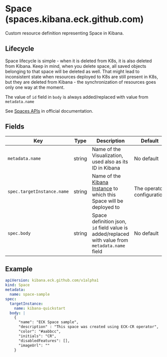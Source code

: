 # Space (spaces.kibana.eck.github.com)

Custom resource definition representing Space in Kibana.

## Lifecycle

Space lifecycle is simple - when it is deleted from K8s, it is also deleted from Kibana. Keep in mind, when you delete space,
all saved objects belonging to that space will be deleted as well. That might lead to inconsistent state when
resources deployed to K8s are still present in K8s, but they are deleted from Kibana - the synchronization of resources
goes only one way at the moment.

The value of `id` field in `body` is always added/replaced with value from `metadata.name`

See [Spaces APIs](https://www.elastic.co/guide/en/kibana/master/spaces-api.html) in official documentation.

## Fields

| Key             | Type   | Description                                                                                     | Default    |
|-----------------|--------|-------------------------------------------------------------------------------------------------|------------|
| `metadata.name` | string | Name of the Visualization, used also as its ID in Kibana                                        | No default |
| `spec.targetInstance.name   `| string         | Name of the [Kibana Instance](cr_kibana_instance.md) to which this Space will be deployed to | The operator configuration |
| `spec.body`     | string | Space definition json, `id` field value is added/replaced with value from `metadata.name` field | No default |

## Example

```yaml
apiVersion: kibana.eck.github.com/v1alpha1
kind: Space
metadata:
  name: space-sample
spec:
  targetInstance:
    name: kibana-quickstart
  body: |
    {
      "name": "ECK Space sample",
      "description" : "This space was created using ECK-CR operator",
      "color": "#aabbcc",
      "initials": "CR",
      "disabledFeatures": [],
      "imageUrl": ""
    }
```

